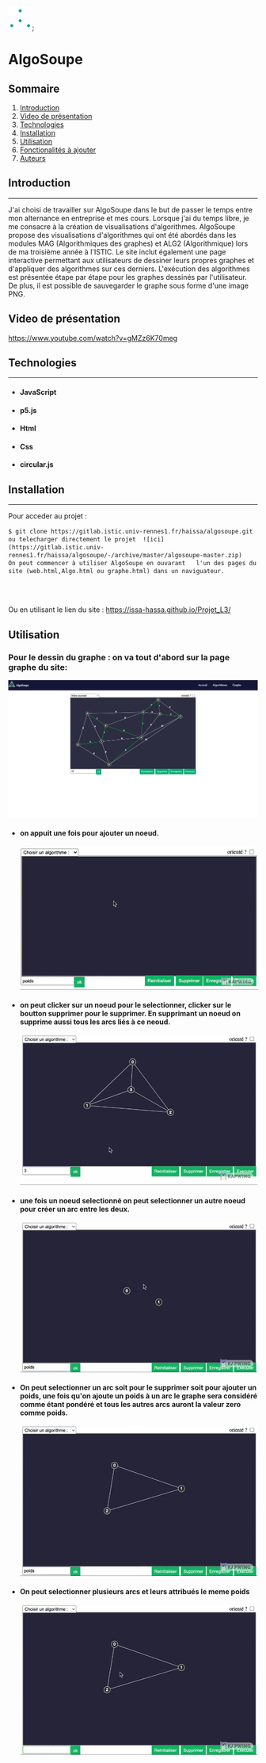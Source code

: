 ![logo](images/logo.png);

# AlgoSoupe

## Sommaire

1. [Introduction](#Introduction)
2. [Video de présentation](#video-de-présentation)
3. [Technologies](#technologies)
4. [Installation](#installation)
5. [Utilisation](#Utilisation)
6. [Fonctionalités à ajouter](#Auteurs)
7. [Auteurs](#Utilisation)

## Introduction

---

J'ai choisi de travailler sur AlgoSoupe dans le but de passer le temps entre mon alternance en entreprise et mes cours. Lorsque j'ai du temps libre, je me consacre à la création de visualisations d'algorithmes. AlgoSoupe propose des visualisations d'algorithmes qui ont été abordés dans les modules MAG (Algorithmiques des graphes) et ALG2 (Algorithmique) lors de ma troisième année à l'ISTIC. Le site inclut également une page interactive permettant aux utilisateurs de dessiner leurs propres graphes et d'appliquer des algorithmes sur ces derniers. L'exécution des algorithmes est présentée étape par étape pour les graphes dessinés par l'utilisateur. De plus, il est possible de sauvegarder le graphe sous forme d'une image PNG.

## Video de présentation

https://www.youtube.com/watch?v=gMZz6K70meg

## Technologies

---

- #### JavaScript
- #### p5.js
- #### Html
- #### Css
- #### circular.js

## Installation

---

Pour acceder au projet  :

```
$ git clone https://gitlab.istic.univ-rennes1.fr/haissa/algosoupe.git ou telecharger directement le projet  ![ici](https://gitlab.istic.univ-rennes1.fr/haissa/algosoupe/-/archive/master/algosoupe-master.zip)
On peut commencer à utiliser AlgoSoupe en ouvarant   l'un des pages du site (web.html,Algo.html ou graphe.html) dans un naviguateur.




```
Ou en utilisant le lien du site  : https://issa-hassa.github.io/Projet_L3/

## Utilisation

### Pour le dessin du graphe : on va tout d'abord sur la page graphe du site:

![pageGraphe](images/algoPage.png)

- #### on appuit une fois pour ajouter un noeud.
  ![ajoutNoeud](images/ajouterNOEUD.gif)
- #### on peut clicker sur un noeud pour le selectionner, clicker sur le boutton supprimer pour le supprimer. En supprimant un noeud on supprime aussi tous les arcs liés à ce neoud.
  ![supNoeud](images/supNoeud.gif)
- #### une fois un noeud selectionné on peut selectionner un autre noeud pour créer un arc entre les deux.
  ![creerArc](images/ajoutArc.gif)
- #### On peut selectionner un arc soit pour le supprimer soit pour ajouter un poids, une fois qu'on ajoute un poids à un arc le graphe sera considéré comme étant pondéré et tous les autres arcs auront la valeur zero comme poids.
  ![setPoids](images/supPoids.gif)
- #### On peut selectionner plusieurs arcs et leurs attribués le meme poids
  ![poids+](images/poids%2B.gif)




